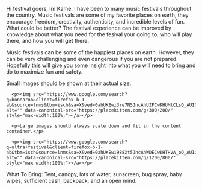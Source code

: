 Hi festival goers, Im Kame. I have been to many music festivals throughout the country. Music festivals are some of my favorite places on earth, they encourage freedom, creativity, authenticity, and incredible levels of fun. What could be better? The festival experience can be improved by knowledge about what you need for the fesival your going to, who will play there, and how you will get there.

Music festivals can be some of the happiest places on earth. However, they can be very challenging and even dangerous if you are not prepared. Hopefully this will give you some insight into what you will need to bring and do to maximize fun and safety.

 <p>Small images should be shown at their actual size.</p>
 
      <p><img src="https://www.google.com/search?q=bonnaroo&client=firefox-b-1-ab&source=lnms&tbm=isch&sa=X&ved=0ahUKEwi3re7N5JncAhUIFCwKHUMtCLsQ_AUICygC&biw=1280&bih=906#imgrc=GfUcVS8g93bc9M:" alt="" data-canonical-src="https://placekitten.com/g/300/200/" style="max-width:100%;"></a></p>

      <p>Large images should always scale down and fit in the content container.</p>

      <p><img src="https://www.google.com/search?q=ultra+festival&client=firefox-b-1-ab&tbm=isch&source=lnms&sa=X&ved=0ahUKEwi988Xt5JncAhWDECwKHTHVA_oQ_AUICygC&biw=1280&bih=906&dpr=1#imgrc=R41rDsCpC8bm7M:" alt="" data-canonical-src="https://placekitten.com/g/1200/800/" style="max-width:100%;"></a></p>

  


What To Bring: 
Tent, canopy, lots of water, sunscreen, bug spray, baby wipes, sufficient cash, backpack, and an open mind.
